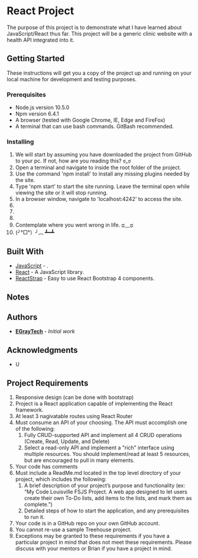 # React Project

The purpose of this project is to demonstrate what I have learned about JavaScript/React thus far. This project will be a generic clinic website with a health API integrated into it.

## Getting Started

These instructions will get you a copy of the project up and running on your local machine for development and testing purposes.

### Prerequisites

* Node.js version 10.5.0
* Npm version 6.4.1
* A browser (tested with Google Chrome, IE, Edge and FireFox)
* A terminal that can use bash commands. GitBash recommended.

### Installing
1. We will start by assuming you have downloaded the project from GitHub to your pc. If not, how are you reading this? ಠ_ಠ
2. Open a terminal and navigate to inside the root folder of the project.
3. Use the command 'npm install' to install any missing plugins needed by the site.
4. Type 'npm start' to start the site running. Leave the terminal open while viewing the site or it will stop running.
5. In a browser window, navigate to 'localhost:4242' to access the site.
6. 
7. 
8. 
9. Contemplate where you went wrong in life. ಥ﹏ಥ
10. (╯°□°）╯︵ ┻━┻

## Built With
* [JavaScript]() - .
* [React](https://reactjs.org/) - A JavaScript library.
* [ReactStrap](https://reactstrap.github.io/) - Easy to use React Bootstrap 4 components.

## Notes


## Authors

* **[EGrayTech](https://github.com/EGrayTech)** - *Initial work*

## Acknowledgments

* U

## Project Requirements
1. Responsive design (can be done with bootstrap)
2. Project is a React application capable of implementing the React framework.
3. At least 3 nagivatable routes using React Router
4. Must consume an API of your choosing. The API must accomplish one of the following:
    1. Fully CRUD-supported API and implement all 4 CRUD operations (Create, Read, Update, and Delete)
    2. Select a read-only API and implement a "rich" interface using multiple resources. You should implement/read at least 5 resources, but are encouraged to pull in many elements.
5. Your code has comments
6. Must include a ReadMe.md located in the top level directory of your project, which includes the following:
    1. A brief description of your project’s purpose and functionality (ex: “My Code Louisville FSJS Project. A web app designed to let users create their own To-Do lists, add items to the lists, and mark them as complete.”)
    2. Detailed steps of how to start the application, and any prerequisites to run it.
7. Your code is in a GitHub repo on your own GitHub account.
8. You cannot re-use a sample Treehouse project.
9. Exceptions may be granted to these requirements if you have a particular project in mind that does not meet these requirements. Please discuss with your mentors or Brian if you have a project in mind.
